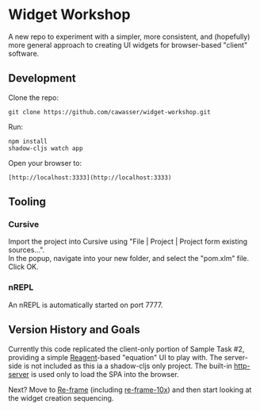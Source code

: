 # Widget Workshop

A new repo to experiment with a simpler, more consistent, and (hopefully) more general
approach to creating UI widgets for browser-based "client" software.


## Development

Clone the repo:

    git clone https://github.com/cawasser/widget-workshop.git

Run:

    npm install
    shadow-cljs watch app

Open your browser to:

    [http://localhost:3333](http://localhost:3333)

## Tooling


### Cursive

Import the project into Cursive using "File | Project | Project form existing sources...".  
In the popup, navigate into your new folder, and select the "pom.xlm" file. Click OK.


### nREPL

An nREPL is automatically started on port 7777.

## Version History and Goals

Currently this code replicated the client-only portion of Sample Task #2, providing a simple
[Reagent](https://github.com/reagent-project/reagent)-based "equation" UI to play with. The
server-side is not included as this ia a shadow-cljs only project. The built-in
[http-server](https://shadow-cljs.github.io/docs/UsersGuide.html#http) is used only to load
the SPA into the browser.

Next? Move to [Re-frame](https://github.com/Day8/re-frame) (including [re-frame-10x](https://github.com/Day8/re-frame-10x))
and then start looking at the widget creation sequencing.

